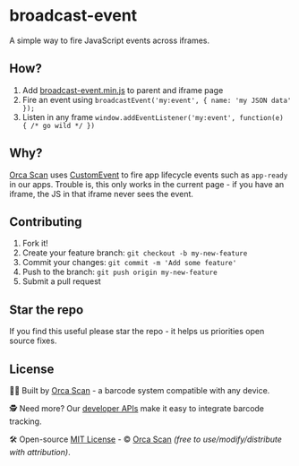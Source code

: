# broadcast-event

A simple way to fire JavaScript events across iframes.

## How?

1. Add [broadcast-event.min.js](dist/broadcast-event.min.js) to parent and iframe page
2. Fire an event using `broadcastEvent('my:event', { name: 'my JSON data' });`
3. Listen in any frame `window.addEventListener('my:event', function(e) { /* go wild */ })`

## Why?

[Orca Scan](https://orcascan.com) uses [CustomEvent](https://developer.mozilla.org/en-US/docs/Web/API/CustomEvent/CustomEvent) to fire app lifecycle events such as `app-ready` in our apps. Trouble is, this only works in the current page - if you have an iframe, the JS in that iframe never sees the event.

## Contributing

1. Fork it!
2. Create your feature branch: `git checkout -b my-new-feature`
3. Commit your changes: `git commit -m 'Add some feature'`
4. Push to the branch: `git push origin my-new-feature`
5. Submit a pull request

## Star the repo

If you find this useful please star the repo - it helps us priorities open source fixes.

## License

👨‍💻 Built by [Orca Scan](https://orcascan.com) - a barcode system compatible with any device.

🕵️ Need more? Our [developer APIs](https://orcascan.com/guides?tag=for-developers) make it easy to integrate barcode tracking.

🛠️ Open-source [MIT License](LICENSE) - © [Orca Scan](https://orcascan.com) _(free to use/modify/distribute with attribution)_.
